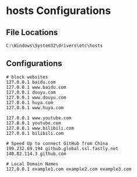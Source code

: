 # hosts Configurations

## File Locations

```
C:\Windows\System32\drivers\etc\hosts
```

## Configurations

```shell
# block websites
127.0.0.1 baidu.com
127.0.0.1 www.baidu.com
127.0.0.1 douyu.com
127.0.0.1 www.douyu.com
127.0.0.1 huya.com
127.0.0.1 www.huya.com

127.0.0.1 www.youtube.com
127.0.0.1 youtube.com
127.0.0.1 www.bilibili.com
127.0.0.1 bilibili.com

# Speed Up to connect GitHub from China
199.232.69.194 github.global.ssl.fastly.net
140.82.114.3 github.com

# Local Domain Names
127.0.0.1 example1.com example2.com example3.com
```


